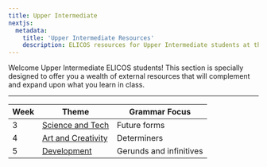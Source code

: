 ```yaml
---
title: Upper Intermediate
nextjs:
  metadata:
    title: 'Upper Intermediate Resources'
    description: ELICOS resources for Upper Intermediate students at the CEFR B1 or B2 levels.
---
```


Welcome Upper Intermediate ELICOS students! This section is specially designed to offer you a wealth of external resources that will complement and expand upon what you learn in class.

---

<!--

| 1    | [Relationships](/upper/week01)          | Present tenses                |
| 2    | [Storytelling](/upper/week02)           | Past tenses                   |
| 6    | [Alternative Travel](/upper/week06)     | Negatives and questions       |
| 7    | [Customs and Behaviour](/upper/week07)  | Conditionals (zero and first) |
| 8    | [Hopes and Ambitions](/upper/week08)    | Conditionals (the rest)       |
| 9    | [The News](/upper/week09)               | Reported speech               |
| 10   | [Talented People](/upper/week10)        | Relative clauses              |
| 11   | [Knowledge and Learning](/upper/week11) | Modals                        |
| 12   | [Money](/upper/week12)                  | Adverbs                       |

 -->

| Week | Theme                               | Grammar Focus           |
| ---- | ----------------------------------- | ----------------------- |
| 3    | [Science and Tech](/upper/week03)   | Future forms            |
| 4    | [Art and Creativity](/upper/week04) | Determiners             |
| 5    | [Development](/upper/week05)        | Gerunds and infinitives |

